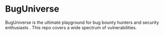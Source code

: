 # BugUniverse
 BugUniverse is the ultimate playground for bug bounty hunters and security enthusiasts . This repo covers a wide spectrum of vulnerabilities.
